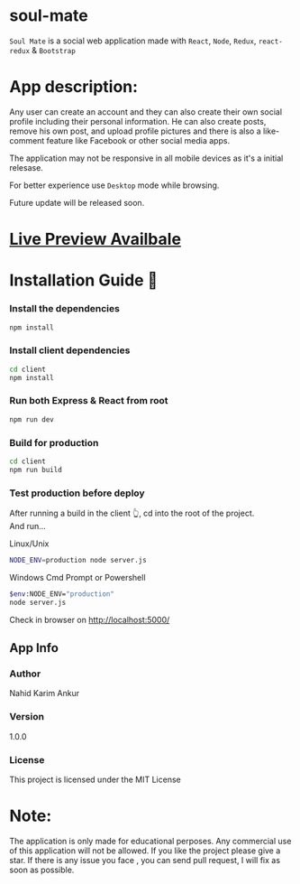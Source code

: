 # soul-mate

`Soul Mate` is a social web application made with `React`, `Node`, `Redux`, `react-redux` & `Bootstrap`

# App description:
Any user can create an account and they can also create their own social profile including their personal information. He can also create posts, remove his own post, and upload profile pictures and there is also a like-comment feature like Facebook or other social media apps.

The application may not be responsive in all mobile devices as it's a initial relesase. 

For better experience use `Desktop` mode while browsing.

Future update will be released soon.

# [Live Preview Availbale](https://kind-ruby-walkingstick-wrap.cyclic.app)


# Installation Guide 🚀

### Install the dependencies

```bash
npm install
```

### Install client dependencies

```bash
cd client
npm install
```

### Run both Express & React from root

```bash
npm run dev
```

### Build for production

```bash
cd client
npm run build
```

### Test production before deploy

After running a build in the client 👆, cd into the root of the project.  
And run...

Linux/Unix 
```bash
NODE_ENV=production node server.js
```
Windows Cmd Prompt or Powershell 
```bash
$env:NODE_ENV="production"
node server.js
```

Check in browser on [http://localhost:5000/](http://localhost:5000/)

## App Info

### Author

Nahid Karim Ankur

### Version

1.0.0

### License

This project is licensed under the MIT License


# Note:
The application is only made for educational perposes. Any commercial use of this application will not be allowed.
If you like the project please give a star. If there is any issue you face , you can send pull request, I will fix as soon as possible.
